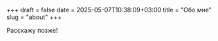 +++ 
draft = false
date = 2025-05-07T10:38:09+03:00
title = "Обо мне"
slug = "about" 
+++

Расскажу позже!
